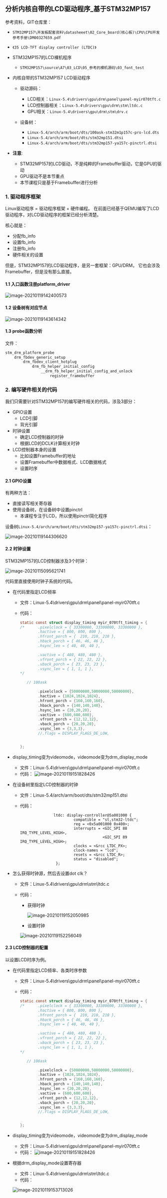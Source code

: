## 分析内核自带的LCD驱动程序\_基于STM32MP157

参考资料，GIT仓库里：

* `STM32MP157\开发板配套资料\datasheeet\02_Core_board(核心板)\CPU\CPU开发参考手册\DM00327659.pdf`
* `《35 LCD-TFT display controller (LTDC)》`
* STM32MP157的LCD裸机程序

  * `STM32MP157\source\A7\03_LCD\05_参考的裸机源码\03_font_test`

* 内核自带的STM32MP157 LCD驱动程序
  * 驱动源码：
  
    * LCD相关：`Linux-5.4\drivers\gpu\drm\panel\panel-myir070tft.c`
    * LCD控制器相关：`Linux-5.4\drivers\gpu\drm\stm\ltdc.c`
    * GPU相关：`Linux-5.4\drivers\gpu\drm\stm\drv.c`
  * 设备树：
    * `Linux-5.4/arch/arm/boot/dts/100ask-stm32m1p157c-pro-lcd.dts`
    * `Linux-5.4/arch/arm/boot/dts/stm32mp151.dtsi`
    * `Linux-5.4/arch/arm/boot/dts/stm32mp157-ya157c-pinctrl.dtsi`
  
* **注意**: 
  * STM32MP157的LCD驱动，不是纯粹的Framebuffer驱动，它是GPU的驱动
  * GPU驱动不是本节重点
  * 本节课程只是基于Framebuffer进行分析
### 1. 驱动程序框架

Linux驱动程序 = 驱动程序框架 + 硬件编程。
在前面已经基于QEMU编写了LCD驱动程序，对LCD驱动程序的框架已经分析清楚。

核心就是：

* 分配fb_info
* 设置fb_info
* 注册fb_info
* 硬件相关的设置



但是，STM32MP157的LCD驱动程序，是另一套框架：GPU/DRM，
它也会涉及Framebuffer，但是没有那么直接。



#### 1.1 入口函数注册platform_driver

![image-20210119142400573](pic/02_LCD驱动/034_lcd_platform_driver.png)

#### 1.2 设备树有对应节点

![image-20210119143614342](pic/02_LCD驱动/035_lcd_device_tree_node.png)

#### 1.3 probe函数分析

文件：

```c
stm_drm_platform_probe
    drm_fbdev_generic_setup
    	drm_fbdev_client_hotplug
    		drm_fb_helper_initial_config
    			__drm_fb_helper_initial_config_and_unlock
    				register_framebuffer
```



### 2. 编写硬件相关的代码

我们只需要针对STM32MP157的编写硬件相关的代码，涉及3部分：

* GPIO设置
  * LCD引脚
  * 背光引脚
* 时钟设置
  * 确定LCD控制器的时钟
  * 根据LCD的DCLK计算相关时钟
* LCD控制器本身的设置
  * 比如设置Framebuffer的地址
  * 设置Framebuffer中数据格式、LCD数据格式
  * 设置时序

#### 2.1 GPIO设置

有两种方法：

* 直接读写相关寄存器
* 使用设备树，在设备树中设置pinctrl
  * 本课程专注于LCD，所以使用pinctrl简化程序

设备树`Linux-5.4/arch/arm/boot/dts/stm32mp157-ya157c-pinctrl.dtsi`：

![image-20210119144306620](pic/02_LCD驱动/036_lcd_device_tree_pinctrl.png)

#### 2.2 时钟设置

STM32MP157的LCD控制器涉及3个时钟：

![image-20210115095621741](pic/02_LCD驱动/033_stm32mp157_lcd_controller_clock.png)

代码里直接使用时钟子系统的代码。

* 在代码里指定LCD频率

  * 文件：Linux-5.4\drivers\gpu\drm\panel\panel-myir070tft.c

  * 代码：

    ```c
    static const struct display_timing myir_070tft_timing = {
    /*      .pixelclock = { 33300000, 33300000, 33300000 },
            .hactive = { 800, 800, 800 },
            .hfront_porch = {  210, 210, 210 },
            .hback_porch = { 46, 46, 46 },
            .hsync_len = { 40, 40, 40 },
    
            .vactive = { 480, 480, 480 },
            .vfront_porch = { 22, 22, 22 },
            .vback_porch = { 23, 23, 23 },
            .vsync_len = { 1, 1, 1 },
    */
    
       // 100ask
    
            .pixelclock = {50000000,50000000,50000000},
            .hactive = {1024,1024,1024},
            .hfront_porch = {160,160,160},
            .hback_porch = {140,140,140},
            .hsync_len = {20,20,20},
            .vactive = {600,600,600},
            .vfront_porch = {12,12,12},
            .vback_porch = {20,20,20},
            .vsync_len = {3,3,3},
            //.flags = DISPLAY_FLAGS_DE_LOW,
    
    
    };
    
    ```

* display_timing变为videomode，videomode变为drm_display_mode

  * 文件：Linux-5.4\drivers\gpu\drm\panel\panel-myir070tft.c
  * 代码：
    ![image-20210119151828426](pic/02_LCD驱动/037_timing_to_mode.png)

* 在设备树里指定LCD控制器的时钟

  * 文件：Linux-5.4/arch/arm/boot/dts/stm32mp151.dtsi

  * 代码：

    ```shell
                   ltdc: display-controller@5a001000 {
                            compatible = "st,stm32-ltdc";
                            reg = <0x5a001000 0x400>;
                            interrupts = <GIC_SPI 88 IRQ_TYPE_LEVEL_HIGH>,
                                         <GIC_SPI 89 IRQ_TYPE_LEVEL_HIGH>;
                            clocks = <&rcc LTDC_PX>;
                            clock-names = "lcd";
                            resets = <&rcc LTDC_R>;
                            status = "disabled";
                    };
    ```

    

* 怎么获得时钟源，然后去设置dot clk？

  * 文件：Linux-5.4\drivers\gpu\drm\stm\ltdc.c

  * 代码：

    * 获得时钟

      ![image-20210119152050985](pic/02_LCD驱动/038_get_clk_from_device_tree.png)

    * 设置时钟

    ![image-20210119152256049](pic/02_LCD驱动/039_set_clk.png)

  

#### 2.3 LCD控制器的配置
以设置LCD时序为例。

* 在代码里指定LCD频率、各类时序参数

  * 文件：Linux-5.4\drivers\gpu\drm\panel\panel-myir070tft.c

  * 代码：

    ```c
    static const struct display_timing myir_070tft_timing = {
    /*      .pixelclock = { 33300000, 33300000, 33300000 },
            .hactive = { 800, 800, 800 },
            .hfront_porch = {  210, 210, 210 },
            .hback_porch = { 46, 46, 46 },
            .hsync_len = { 40, 40, 40 },
    
            .vactive = { 480, 480, 480 },
            .vfront_porch = { 22, 22, 22 },
            .vback_porch = { 23, 23, 23 },
            .vsync_len = { 1, 1, 1 },
    */
    
       // 100ask
    
            .pixelclock = {50000000,50000000,50000000},
            .hactive = {1024,1024,1024},
            .hfront_porch = {160,160,160},
            .hback_porch = {140,140,140},
            .hsync_len = {20,20,20},
            .vactive = {600,600,600},
            .vfront_porch = {12,12,12},
            .vback_porch = {20,20,20},
            .vsync_len = {3,3,3},
            //.flags = DISPLAY_FLAGS_DE_LOW,
    
    
    };
    
    ```

* display_timing变为videomode，videomode变为drm_display_mode

  * 文件：Linux-5.4\drivers\gpu\drm\panel\panel-myir070tft.c
  * 代码：
    ![image-20210119151828426](pic/02_LCD驱动/037_timing_to_mode.png)

* 根据drm_display_mode设置寄存器

  * 文件：Linux-5.4\drivers\gpu\drm\stm\ltdc.c
  * 代码：

  ![image-20210119153713026](pic/02_LCD驱动/040_set_ltdc_registers.png)